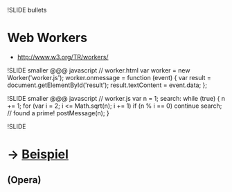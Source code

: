 !SLIDE bullets
# Web Workers
* <http://www.w3.org/TR/workers/>

!SLIDE smaller
    @@@ javascript
    // worker.html
    var worker = new Worker('worker.js');
    worker.onmessage = function (event) {
      var result = document.getElementById('result');
      result.textContent = event.data;
    };

!SLIDE smaller
    @@@ javascript
    // worker.js
    var n = 1;
    search: while (true) {
      n += 1;
      for (var i = 2; i <= Math.sqrt(n); i += 1)
        if (n % i == 0)
         continue search;
      // found a prime!
      postMessage(n);
    }

!SLIDE
# → [Beispiel](http://coll.virtuos.uos.de/webtech10/examples/workers/)
## (Opera)

